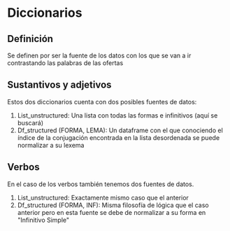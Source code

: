 # Diccionarios

## Definición

Se definen por ser la fuente de los datos con los que se van a ir contrastando las palabras de las ofertas

## Sustantivos y adjetivos

Estos dos diccionarios cuenta con dos posibles fuentes de datos:

1. List_unstructured: Una lista con todas las formas e infinitivos (aquí se buscará)
2. Df_structured (FORMA, LEMA): Un dataframe con el que conociendo el índice de la conjugación encontrada en la lista desordenada se puede normalizar a su lexema

## Verbos

En el caso de los verbos también tenemos dos fuentes de datos.

1. List_unstructured: Exactamente mismo caso que el anterior
2. Df_structured (FORMA, INF): Misma filosofía de lógica que el caso anterior pero en esta fuente se debe de normalizar a su forma en "Infinitivo Simple"
